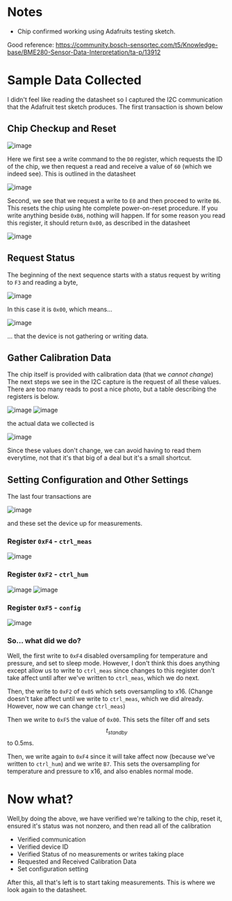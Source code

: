 # Notes

- Chip confirmed working using Adafruits testing sketch.

Good reference:
https://community.bosch-sensortec.com/t5/Knowledge-base/BME280-Sensor-Data-Interpretation/ta-p/13912

# Sample Data Collected

I didn't feel like reading the datasheet so I captured the I2C communication that the Adafruit test sketch produces. The first transaction is shown below

## Chip Checkup and Reset

![image](https://user-images.githubusercontent.com/84261577/230263712-9395bade-81fe-4ee1-bb43-dfac5219babe.png)

Here we first see a write command to the `D0` register, which requests the ID of the chip, we then request a read and receive a value of `60` (which we indeed see). This is outlined in the datasheet

![image](https://user-images.githubusercontent.com/84261577/230264839-3320a73c-3130-4e6d-ba3f-9f89769a5a29.png)


Second, we see that we request a write to `E0` and then proceed to write `B6`. This resets the chip using hte complete power-on-reset procedure. If you write anything beside `0xB6`, nothing will happen.
If for some reason you read this register, it should return `0x00`, as described in the datasheet

![image](https://user-images.githubusercontent.com/84261577/230264886-483fee17-34d0-4df9-82cc-bce19302b193.png)


## Request Status

The beginning of the next sequence starts with a status request by writing to `F3` and reading a byte,

![image](https://user-images.githubusercontent.com/84261577/230264513-4f763d34-f946-452a-aa3c-5eba8d787d5a.png)

In this case it is `0x00`, which means...

![image](https://user-images.githubusercontent.com/84261577/230264646-1260c334-95aa-4517-bafd-513698e65b43.png)

... that the device is not gathering or writing data.

## Gather Calibration Data

The chip itself is provided with calibration data (that we *cannot change*) The next steps we see in the I2C capture is the request of all these values. There are too many reads to post a nice photo, but a table describing the registers is below.

![image](https://user-images.githubusercontent.com/84261577/230265330-888a8e5a-d9a7-4a94-90fa-02c9d26a17da.png)
![image](https://user-images.githubusercontent.com/84261577/230265479-6514c93f-3162-45d5-8fa8-ede63c78c4f3.png)

the actual data we collected is

![image](https://user-images.githubusercontent.com/84261577/230265570-385d1ee3-2d85-4586-ab05-85f1ac50bdf1.png)

Since these values don't change, we can avoid having to read them everytime, not that it's that big of a deal but it's a small shortcut.

## Setting Configuration and Other Settings

The last four transactions are

![image](https://user-images.githubusercontent.com/84261577/230265856-bce3dc3d-419f-488a-aef4-eef365b5de15.png)

and these set the device up for measurements.

### Register `0xF4` - `ctrl_meas`
![image](https://user-images.githubusercontent.com/84261577/230266212-e7b8f664-ab8c-45ef-8318-797806350fdb.png)

### Register `0xF2` - `ctrl_hum`
![image](https://user-images.githubusercontent.com/84261577/230266110-dbc1b473-5b81-4553-af7f-5bff625eb7e5.png)
![image](https://user-images.githubusercontent.com/84261577/230266162-75f1e9a2-d8db-4d27-b3f9-c629b4845889.png)


### Register `0xF5` - `config`
![image](https://user-images.githubusercontent.com/84261577/230266238-64aa21a2-1fd5-456c-8ad8-e0301c3c1740.png)

### So... what did we do?

Well, the first write to `0xF4` disabled oversampling for temperature and pressure, and set to sleep mode. However, I don't think this does anything except allow us to write to `ctrl_meas` since changes to this register don't take affect until after we've written to `ctrl_meas`, which we do next.

Then, the write to `0xF2` of `0x05` which sets oversampling to x16. (Change doesn't take affect until we write to `ctrl_meas`, which we did already. However, now we can change `ctrl_meas`)

Then we write to `0xF5` the value of `0x00`. This sets the filter off and sets $$t_{standby}$$ to 0.5ms.

Then, we write again to `0xF4` since it will take affect now (because we've written to `ctrl_hum`) and we write `B7`. This sets the oversampling for temperature and pressure to x16, and also enables normal mode.


# Now what?

Well,by doing the above, we have verified we're talking to the chip, reset it, ensured it's status was not nonzero, and then read all of the calibration

- Verified communication
- Verified device ID
- Verified Status of no measurements or writes taking place
- Requested and Received Calibration Data
- Set configuration setting

After this, all that's left is to start taking measurements. This is where we look again to the datasheet. 
